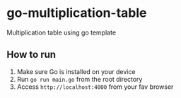 # go-multiplication-table

Multiplication table using go template

## How to run

1. Make sure Go is installed on your device
2. Run `go run main.go` from the root directory
3. Access `http://localhost:4000` from your fav browser
